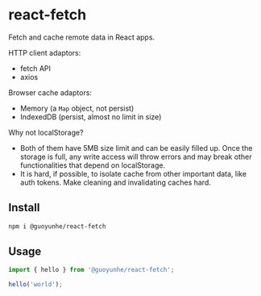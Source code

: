 # react-fetch

Fetch and cache remote data in React apps.

HTTP client adaptors:

- fetch API
- axios

Browser cache adaptors:

- Memory (a `Map` object, not persist)
- IndexedDB (persist, almost no limit in size)

Why not localStorage?

- Both of them have 5MB size limit and can be easily filled up. Once the storage is full, any write access will throw errors and may break other functionalities that depend on localStorage.
- It is hard, if possible, to isolate cache from other important data, like auth tokens. Make cleaning and invalidating caches hard.

## Install

```bash
npm i @guoyunhe/react-fetch
```

## Usage

```ts
import { hello } from '@guoyunhe/react-fetch';

hello('world');
```
